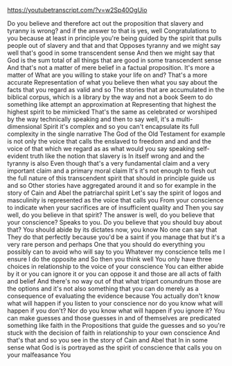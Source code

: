 https://youtubetranscript.com/?v=w2Sp40OgUio

 Do you believe and therefore act out the proposition that slavery and tyranny is wrong? and if the answer to that is yes, well Congratulations to you because at least in principle you're being guided by the spirit that pulls people out of slavery and that and that Opposes tyranny and we might say well that's good in some transcendent sense And then we might say that God is the sum total of all things that are good in some transcendent sense And that's not a matter of mere belief in a factual proposition. It's more a matter of What are you willing to stake your life on and? That's a more accurate Representation of what you believe then what you say about the facts that you regard as valid and so The stories that are accumulated in the biblical corpus, which is a library by the way and not a book Seem to do something like attempt an approximation at Representing that highest the highest spirit to be mimicked That's the same as celebrated or worshiped by the way technically speaking and then to say well, it's a multi-dimensional Spirit it's complex and so you can't encapsulate its full complexity in the single narrative The God of the Old Testament for example is not only the voice that calls the enslaved to freedom and and and the voice of that which we regard as as what would you say speaking self-evident truth like the notion that slavery is In itself wrong and and the tyranny is also Even though that's a very fundamental claim and a very important claim and a primary moral claim It's it's not enough to flesh out the full nature of this transcendent spirit that should in principle guide us and so Other stories have aggregated around it and so for example in the story of Cain and Abel the patriarchal spirit Let's say the spirit of logos and masculinity is represented as the voice that calls you From your conscience to indicate when your sacrifices are of insufficient quality and Then you say well, do you believe in that spirit? The answer is well, do you believe that your conscience? Speaks to you. Do you believe that you should buy about that? You should abide by its dictates now, you know No one can say that They do that perfectly because you'd be a saint if you manage that but it's a very rare person and perhaps One that you should do everything you possibly can to avoid who will say to you Whatever my conscience tells me I ensure I do the opposite and So then you think well You only have three choices in relationship to the voice of your conscience You can either abide by it or you can ignore it or you can oppose it and those are all acts of faith and belief And there's no way out of that what tripart conundrum those are the options and it's not also something that you can do merely as a consequence of evaluating the evidence because You actually don't know what will happen if you listen to your conscience nor do you know what will happen if you don't? Nor do you know what will happen if you ignore it? You can make guesses and those guesses in and of themselves are predicated something like faith in the Propositions that guide the guesses and so you're stuck with the decision of faith in relationship to your own conscience And that's that and so you see in the story of Cain and Abel that In in some sense what God is is portrayed as the spirit of conscience that calls you on your malfeasance You